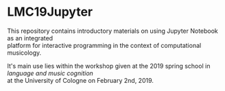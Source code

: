 # LMC19Jupyter 
  
This repository contains introductory materials on using Jupyter Notebook as an integrated  
platform for interactive programming in the context of computational musicology.  
  
It's main use lies within the workshop given at the 2019 spring school in *language and music cognition*  
at the University of Cologne on February 2nd, 2019.
